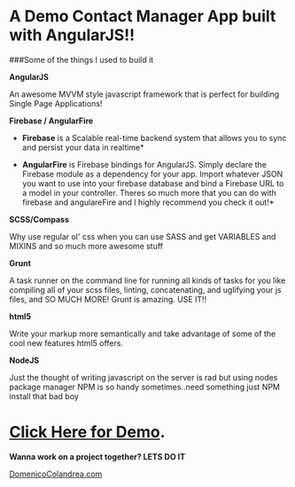 A Demo Contact Manager App built with AngularJS!!
=======

###Some of the things I used to build it


**AngularJS**

An awesome MVVM style javascript framework that is perfect for building Single Page Applications!

**Firebase / AngularFire**

* __Firebase__ is a Scalable real-time backend system that allows you to sync and persist your data in realtime*

* __AngularFire__ is Firebase bindings for AngularJS. Simply declare the Firebase module as a dependency for your app. Import whatever JSON you want to use into your firebase database and bind a Firebase URL to a model in your controller. Theres so much more that you can do with firebase and angulareFire and I highly recommend you check it out!*

**SCSS/Compass**

Why use regular ol' css when you can use SASS and get VARIABLES and MIXINS and so much more awesome stuff

**Grunt**

A task runner on the command line for running all kinds of tasks for you like compiling all of your scss files, linting, concatenating, and uglifying your js files, and SO MUCH MORE! Grunt is amazing. USE IT!!

**html5**

Write your markup more semantically and take advantage of some of the cool new features html5 offers.

**NodeJS**

Just the thought of writing javascript on the server is rad but using nodes package manager NPM is so handy sometimes..need something just NPM install that bad boy



[Click Here for Demo](http://domenicocolandrea.com/demo-app).
=======



**Wanna work on a project together? LETS DO IT**

[DomenicoColandrea.com](http://domenicocolandrea.com)